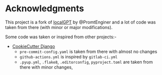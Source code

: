 # Acknowledgments

This project is a fork of [localGPT][localgpt] by @PromtEnginer and a lot of code was taken from there (with minor or major modifications).

Some code was taken or inspired from other projects:-
- [CookieCutter Django][cookiecutter-django]
  - `pre-commit-config.yaml` is taken from there with almost no changes
  - `github-actions.yml` is inspired by `gitlab-ci.yml`
  - `.pyup.yml`, `.flake8`, `.editorconfig`, `pyproject.toml` are taken from there with minor changes,

[localgpt]: https://github.com/PromtEngineer/localGPT
[cookiecutter-django]: https://github.com/cookiecutter/cookiecutter-django
